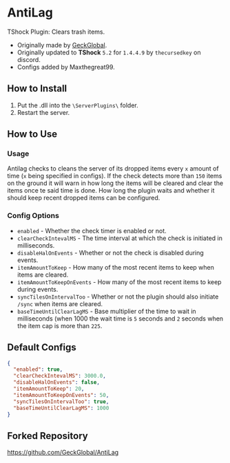 # AntiLag
TShock Plugin: Clears trash items.
- Originally made by [GeckGlobal](https://github.com/GeckGlobal).
- Originally updated to **TShock** `5.2` for `1.4.4.9` by `thecursedkey` on discord.
- Configs added by Maxthegreat99.

## How to Install
1. Put the .dll into the `\ServerPlugins\` folder.
2. Restart the server.

## How to Use
### Usage
Antilag checks to cleans the server of its dropped items every `x` amount of time (`x` being specified in configs). If the check detects more than `150` items on the ground it will warn in how long the items will be cleared and clear the items once te said time is done. How long the plugin waits and whether it should keep recent dropped items can be configured.

### Config Options
- `enabled` - Whether the check timer is enabled or not.
- `clearCheckIntevalMS` - The time interval at which the check is initiated in milliseconds.
- `disableHalOnEvents` - Whether or not the check is disabled during events.
- `itemAmountToKeep` - How many of the most recent items to keep when items are cleared.
- `itemAmountToKeepOnEvents` - How many of the most recent items to keep during events.
- `syncTilesOnIntervalToo` - Whether or not the plugin should also initiate `/sync` when items are cleared.
- `baseTimeUntilClearLagMS` - Base multiplier of the time to wait in milliseconds (when 1000 the wait time is `5` seconds and `2` seconds when the item cap is more than `225`.

## Default Configs
```JSON
{
  "enabled": true,
  "clearCheckIntevalMS": 3000.0,
  "disableHalOnEvents": false,
  "itemAmountToKeep": 20,
  "itemAmountToKeepOnEvents": 50,
  "syncTilesOnIntervalToo": true,
  "baseTimeUntilClearLagMS": 1000
}
```
## Forked Repository
https://github.com/GeckGlobal/AntiLag
